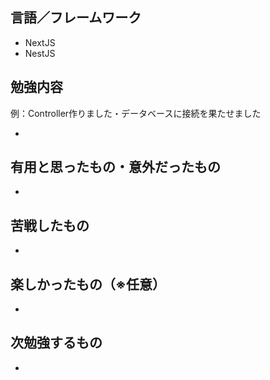 ## 言語／フレームワーク
- NextJS
- NestJS

## 勉強内容

例：Controller作りました・データベースに接続を果たせました

- 

## 有用と思ったもの・意外だったもの
- 


## 苦戦したもの
- 

## 楽しかったもの（※任意）
- 

## 次勉強するもの
- 
